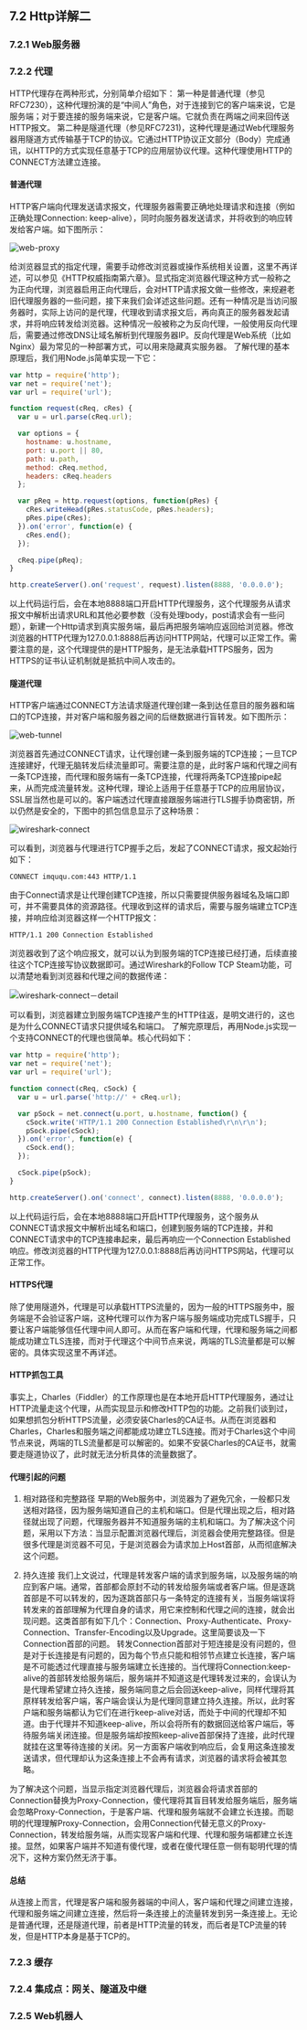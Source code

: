 ## 7.2 Http详解二

### 7.2.1 Web服务器

### 7.2.2 代理
HTTP代理存在两种形式，分别简单介绍如下：
第一种是普通代理（参见RFC7230），这种代理扮演的是“中间人”角色，对于连接到它的客户端来说，它是服务端；对于要连接的服务端来说，它是客户端。它就负责在两端之间来回传送HTTP报文。
第二种是隧道代理（参见RFC7231)，这种代理是通过Web代理服务器用隧道方式传输基于TCP的协议。它通过HTTP协议正文部分（Body）完成通讯，以HTTP的方式实现任意基于TCP的应用层协议代理。这种代理使用HTTP的CONNECT方法建立连接。

#### 普通代理
HTTP客户端向代理发送请求报文，代理服务器需要正确地处理请求和连接（例如正确处理Connection: keep-alive），同时向服务器发送请求，并将收到的响应转发给客户端。如下图所示：

![web-proxy](../img/7-3-web-proxy.png)

给浏览器显式的指定代理，需要手动修改浏览器或操作系统相关设置，这里不再详述，可以参见《HTTP权威指南第六章》。显式指定浏览器代理这种方式一般称之为正向代理，浏览器启用正向代理后，会对HTTP请求报文做一些修改，来规避老旧代理服务器的一些问题，接下来我们会详述这些问题。还有一种情况是当访问服务器时，实际上访问的是代理，代理收到请求报文后，再向真正的服务器发起请求，并将响应转发给浏览器。这种情况一般被称之为反向代理，一般使用反向代理后，需要通过修改DNS让域名解析到代理服务器IP。反向代理是Web系统（比如Nginx）最为常见的一种部署方式，可以用来隐藏真实服务器。
了解代理的基本原理后，我们用Node.js简单实现一下它：
```JavaScript
var http = require('http');
var net = require('net');
var url = require('url');

function request(cReq, cRes) {
  var u = url.parse(cReq.url);

  var options = {
    hostname: u.hostname,
    port: u.port || 80,
    path: u.path,
    method: cReq.method,
    headers: cReq.headers
  };

  var pReq = http.request(options, function(pRes) {
    cRes.writeHead(pRes.statusCode, pRes.headers);
    pRes.pipe(cRes);
  }).on('error', function(e) {
    cRes.end();
  });

  cReq.pipe(pReq);
}

http.createServer().on('request', request).listen(8888, '0.0.0.0');
```
以上代码运行后，会在本地8888端口开启HTTP代理服务，这个代理服务从请求报文中解析出请求URL和其他必要参数（没有处理body，post请求会有一些问题），新建一个Http请求到真实服务端，最后再把服务端响应返回给浏览器。修改浏览器的HTTP代理为127.0.0.1:8888后再访问HTTP网站，代理可以正常工作。需要注意的是，这个代理提供的是HTTP服务，是无法承载HTTPS服务，因为HTTPS的证书认证机制就是抵抗中间人攻击的。

#### 隧道代理
HTTP客户端通过CONNECT方法请求隧道代理创建一条到达任意目的服务器和端口的TCP连接，并对客户端和服务器之间的后继数据进行盲转发。如下图所示：

![web-tunnel](../img/7-3-web-tunnel.png)

浏览器首先通过CONNECT请求，让代理创建一条到服务端的TCP连接；一旦TCP连接建好，代理无脑转发后续流量即可。需要注意的是，此时客户端和代理之间有一条TCP连接，而代理和服务端有一条TCP连接，代理将两条TCP连接pipe起来，从而完成流量转发。这种代理，理论上适用于任意基于TCP的应用层协议，SSL层当然也是可以的。客户端透过代理直接跟服务端进行TLS握手协商密钥，所以仍然是安全的，下图中的抓包信息显示了这种场景：

![wireshark-connect](../img/7-3-wireshark-connect.png)

可以看到，浏览器与代理进行TCP握手之后，发起了CONNECT请求，报文起始行如下：
```
CONNECT imququ.com:443 HTTP/1.1
```
由于Connect请求是让代理创建TCP连接，所以只需要提供服务器域名及端口即可，并不需要具体的资源路径。代理收到这样的请求后，需要与服务端建立TCP连接，并响应给浏览器这样一个HTTP报文：
```
HTTP/1.1 200 Connection Established
```
浏览器收到了这个响应报文，就可以认为到服务端的TCP连接已经打通，后续直接往这个TCP连接写协议数据即可。通过Wireshark的Follow TCP Steam功能，可以清楚地看到浏览器和代理之间的数据传递：

![wireshark-connect－detail](../img/7-3-wireshark-connect-detail.png)

可以看到，浏览器建立到服务端TCP连接产生的HTTP往返，是明文进行的，这也是为什么CONNECT请求只提供域名和端口。
了解完原理后，再用Node.js实现一个支持CONNECT的代理也很简单。核心代码如下：
```JavaScript
var http = require('http');
var net = require('net');
var url = require('url');

function connect(cReq, cSock) {
  var u = url.parse('http://' + cReq.url);

  var pSock = net.connect(u.port, u.hostname, function() {
    cSock.write('HTTP/1.1 200 Connection Established\r\n\r\n');
    pSock.pipe(cSock);
  }).on('error', function(e) {
    cSock.end();
  });

  cSock.pipe(pSock);
}

http.createServer().on('connect', connect).listen(8888, '0.0.0.0');
```
以上代码运行后，会在本地8888端口开启HTTP代理服务，这个服务从CONNECT请求报文中解析出域名和端口，创建到服务端的TCP连接，并和CONNECT请求中的TCP连接串起来，最后再响应一个Connection Established响应。修改浏览器的HTTP代理为127.0.0.1:8888后再访问HTTPS网站，代理可以正常工作。

#### HTTPS代理
除了使用隧道外，代理是可以承载HTTPS流量的，因为一般的HTTPS服务中，服务端是不会验证客户端，这种代理可以作为客户端与服务端成功完成TLS握手，只要让客户端能够信任代理中间人即可。从而在客户端和代理，代理和服务端之间都能成功建立TLS连接，而对于代理这个中间节点来说，两端的TLS流量都是可以解密的。具体实现这里不再详述。

#### HTTP抓包工具
事实上，Charles（Fiddler）的工作原理也是在本地开启HTTP代理服务，通过让HTTP流量走这个代理，从而实现显示和修改HTTP包的功能。之前我们谈到过，如果想抓包分析HTTPS流量，必须安装Charles的CA证书。从而在浏览器和Charles，Charles和服务端之间都能成功建立TLS连接。而对于Charles这个中间节点来说，两端的TLS流量都是可以解密的。如果不安装Charles的CA证书，就需要走隧道协议了，此时就无法分析具体的流量数据了。

#### 代理引起的问题
1. 相对路径和完整路径
早期的Web服务中，浏览器为了避免冗余，一般都只发送相对路径，因为服务端知道自己的主机和端口。但是代理出现之后，相对路径就出现了问题，代理服务器并不知道服务端的主机和端口。为了解决这个问题，采用以下方法：当显示配置浏览器代理后，浏览器会使用完整路径。但是很多代理是浏览器不可见，于是浏览器会为请求加上Host首部，从而彻底解决这个问题。

2. 持久连接
我们上文说过，代理是转发客户端的请求到服务端，以及服务端的响应到客户端。通常，首部都会原封不动的转发给服务端或者客户端。但是逐跳首部是不可以转发的，因为逐跳首部只与一条特定的连接有关，当服务端误将转发来的首部理解为代理自身的请求，用它来控制和代理之间的连接，就会出现问题。这类首部有如下几个：Connection、Proxy-Authenticate、Proxy-Connection、Transfer-Encoding以及Upgrade。这里简要谈及一下Connection首部的问题。
转发Connection首部对于短连接是没有问题的，但是对于长连接是有问题的，因为每个节点只能和相邻节点建立长连接，客户端是不可能透过代理直接与服务端建立长连接的。当代理将Connection:keep-alive的首部转发给服务端后，服务端并不知道这是代理转发过来的，会误认为是代理希望建立持久连接，服务端同意之后会回送keep-alive，同样代理将其原样转发给客户端，客户端会误认为是代理同意建立持久连接。所以，此时客户端和服务端都认为它们在进行keep-alive对话，而处于中间的代理却不知道。由于代理并不知道keep-alive，所以会将所有的数据回送给客户端后，等待服务端关闭连接。但是服务端却按照keep-alive首部保持了连接，此时代理就挂在这里等待连接的关闭。另一方面客户端收到响应后，会复用这条连接发送请求，但代理却认为这条连接上不会再有请求，浏览器的请求将会被其忽略。

为了解决这个问题，当显示指定浏览器代理后，浏览器会将请求首部的Connection替换为Proxy-Connection，傻代理将其盲目转发给服务端后，服务端会忽略Proxy-Connection，于是客户端、代理和服务端就不会建立长连接。而聪明的代理理解Proxy-Connection，会用Connection代替无意义的Proxy-Connection，转发给服务端，从而实现客户端和代理、代理和服务端都建立长连接。显然，如果客户端并不知道有傻代理，或者在傻代理任意一侧有聪明代理的情况下，这种方案仍然无济于事。

#### 总结
从连接上而言，代理是客户端和服务器端的中间人，客户端和代理之间建立连接，代理和服务端之间建立连接，然后将一条连接上的流量转发到另一条连接上。无论是普通代理，还是隧道代理，前者是HTTP流量的转发，而后者是TCP流量的转发，但是HTTP本身是基于TCP的。

### 7.2.3 缓存

### 7.2.4 集成点：网关、隧道及中继

### 7.2.5 Web机器人
